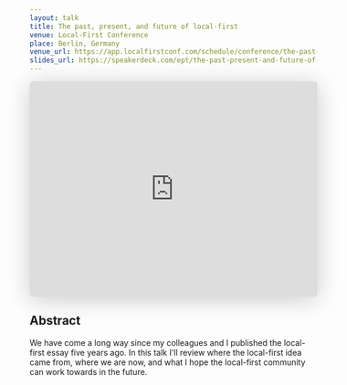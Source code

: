 ```yaml
---
layout: talk
title: The past, present, and future of local-first
venue: Local-First Conference
place: Berlin, Germany
venue_url: https://app.localfirstconf.com/schedule/conference/the-past-present-and-future-of-local-first
slides_url: https://speakerdeck.com/ept/the-past-present-and-future-of-local-first
---
```


<iframe class="speakerdeck-iframe" style="border: 0px; background: rgba(0, 0, 0, 0.1) padding-box; margin: 0px; padding: 0px; border-radius: 6px; box-shadow: rgba(0, 0, 0, 0.2) 0px 5px 40px; width: 100%; height: auto; aspect-ratio: 560 / 420;" frameborder="0" src="https://speakerdeck.com/player/a339600656a445bd949dc5bc4a12b855" title="The past, present, and future of local-first" allowfullscreen="true" data-ratio="1.3333333333333333"></iframe>

Abstract
--------

We have come a long way since my colleagues and I published the local-first essay five years ago. In
this talk I'll review where the local-first idea came from, where we are now, and what I hope the
local-first community can work towards in the future.
